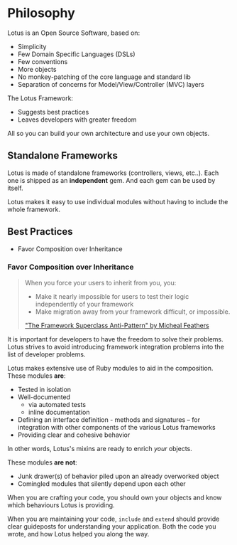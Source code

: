 # Philosophy

Lotus is an Open Source Software, based on:

* Simplicity
* Few Domain Specific Languages (DSLs)
* Few conventions
* More objects
* No monkey-patching of the core language and standard lib
* Separation of concerns for Model/View/Controller (MVC) layers

The Lotus Framework:

* Suggests best practices
* Leaves developers with greater freedom

All so you can build your own architecture and use your own objects.

## Standalone Frameworks

Lotus is made of standalone frameworks (controllers, views, etc..).
Each one is shipped as an **independent** gem.
And each gem can be used by itself.

Lotus makes it easy to use individual modules without having to include the whole framework.

## Best Practices

* Favor Composition over Inheritance

### Favor Composition over Inheritance

> When you force your users to inherit from you, you:
>
> * Make it nearly impossible for users to test their logic independently of your framework
> * Make migration away from your framework difficult, or impossible.
>
> ["The Framework Superclass Anti-Pattern" by Micheal Feathers](http://michaelfeathers.typepad.com/michael_feathers_blog/2013/01/the-framework-superclass-anti-pattern.html)

It is important for developers to have the freedom to solve their problems.
Lotus strives to avoid introducing framework integration problems into the list of developer problems.

Lotus makes extensive use of Ruby modules to aid in the composition.
These modules **are**:

* Tested in isolation
* Well-documented
  - via automated tests
  - inline documentation
* Defining an interface definition - methods and signatures – for integration with other components of the various Lotus frameworks
* Providing clear and cohesive behavior

In other words, Lotus's mixins are ready to enrich *your* objects.

These modules **are not**:

* Junk drawer(s) of behavior piled upon an already overworked object
* Comingled modules that silently depend upon each other

When you are crafting your code, you should own your objects and know
which behaviours Lotus is providing.

When you are maintaining your code, `include` and `extend` should provide clear guideposts for understanding your application.
Both the code you wrote, and how Lotus helped you along the way.
